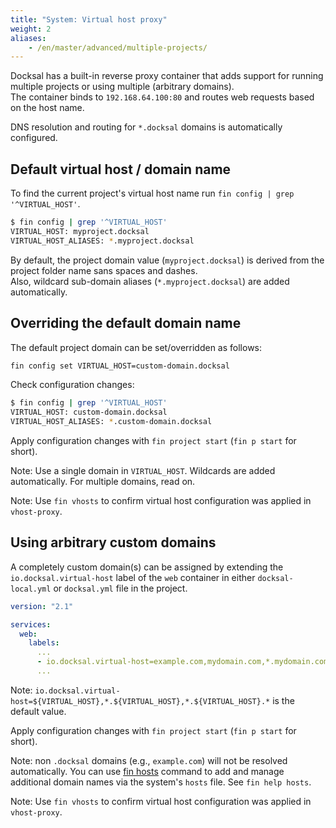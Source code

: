 ```yaml
---
title: "System: Virtual host proxy"
weight: 2
aliases:
    - /en/master/advanced/multiple-projects/
---
```



Docksal has a built-in reverse proxy container that adds support for running multiple projects or using multiple (arbitrary domains).  
The container binds to `192.168.64.100:80` and routes web requests based on the host name.

DNS resolution and routing for `*.docksal` domains is automatically configured. 


## Default virtual host / domain name

To find the current project's virtual host name run `fin config | grep '^VIRTUAL_HOST'`.

```bash
$ fin config | grep '^VIRTUAL_HOST'
VIRTUAL_HOST: myproject.docksal
VIRTUAL_HOST_ALIASES: *.myproject.docksal
```

By default, the project domain value (`myproject.docksal`) is derived from the project folder name sans spaces and dashes.  
Also, wildcard sub-domain aliases (`*.myproject.docksal`) are added automatically.


## Overriding the default domain name

The default project domain can be set/overridden as follows:

```bash
fin config set VIRTUAL_HOST=custom-domain.docksal
```

Check configuration changes:

````bash
$ fin config | grep '^VIRTUAL_HOST'
VIRTUAL_HOST: custom-domain.docksal
VIRTUAL_HOST_ALIASES: *.custom-domain.docksal
````

Apply configuration changes with `fin project start` (`fin p start` for short).

Note: Use a single domain in `VIRTUAL_HOST`. Wildcards are added automatically. For multiple domains, read on.

Note: Use `fin vhosts` to confirm virtual host configuration was applied in `vhost-proxy`.

## Using arbitrary custom domains

A completely custom domain(s) can be assigned by extending the `io.docksal.virtual-host` label of the `web` container in 
either `docksal-local.yml` or `docksal.yml` file in the project.

```yaml
version: "2.1"

services:
  web:
    labels:
      ...
      - io.docksal.virtual-host=example.com,mydomain.com,*.mydomain.com
      ...
```

Note: `io.docksal.virtual-host=${VIRTUAL_HOST},*.${VIRTUAL_HOST},*.${VIRTUAL_HOST}.*` is the default value.

Apply configuration changes with `fin project start` (`fin p start` for short).

Note: non `.docksal` domains (e.g., `example.com`) will not be resolved automatically.
You can use [fin hosts](advanced/fin.md#fin-help-hosts) command to add and manage additional domain names via the system's `hosts` file. 
See `fin help hosts`.

Note: Use `fin vhosts` to confirm virtual host configuration was applied in `vhost-proxy`.

